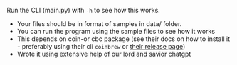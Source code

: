 Run the CLI (main.py) with `-h` to see how this works.
* Your files should be in format of samples in data/ folder.
* You can run the program using the sample files to see how it works
* This depends on coin-or cbc package (see their docs on how to install it - preferably using their cli `coinbrew` or [their release page](https://github.com/coin-or/Cbc/releases))
* Wrote it using extensive help of our lord and savior chatgpt